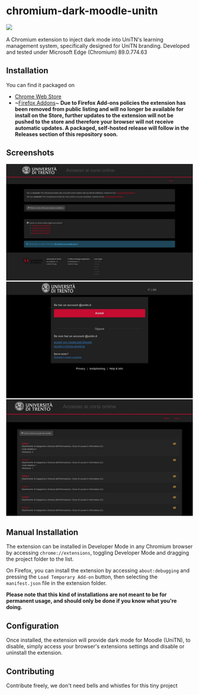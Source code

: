 # chromium-dark-moodle-unitn
[![](https://storage.googleapis.com/chrome-gcs-uploader.appspot.com/image/WlD8wC6g8khYWPJUsQceQkhXSlv1/UV4C4ybeBTsZt43U4xis.png)](https://chrome.google.com/webstore/detail/moodle-dark-mode-for-unit/ipiigfeopdejnpfoaakochnmpjjafjmn)

A Chromium extension to inject dark mode into UniTN's learning management system, specifically designed for UniTN branding. Developed and tested under Microsoft Edge (Chromium) 89.0.774.63

## Installation
You can find it packaged on

* [Chrome Web Store](https://chrome.google.com/webstore/detail/moodle-dark-mode-for-unit/ipiigfeopdejnpfoaakochnmpjjafjmn)
* ~[Firefox Addons](https://addons.mozilla.org/it/firefox/addon/moodle-dark-mode-for-unitn/)~ **Due to Firefox Add-ons policies the extension has been removed from public listing and will no longer be available for install on the Store, further updates to the extension will not be pushed to the store and therefore your browser will not receive automatic updates. A packaged, self-hosted release will follow in the Releases section of this repository soon.**

## Screenshots
![](./screenshots/screenshot-course-choice-guest.jpeg)
![](./screenshots/screenshot-login-prompt.jpeg)
![](./screenshots/screenshot-course-choice.jpeg)

## Manual Installation
The extension can be installed in Developer Mode in any Chromium browser by accessing `chrome://extensions`, toggling Developer Mode and dragging the project folder to the list.

On Firefox, you can install the extension by accessing `about:debugging` and pressing the `Load Temporary Add-on` button, then selecting the `manifest.json` file in the extension folder.

**Please note that this kind of installations are not meant to be for permanent usage, and should only be done if you know what you're doing.**

## Configuration
Once installed, the extension will provide dark mode for Moodle (UniTN), to disable, simply access your browser's extensions settings and disable or uninstall the extension.

## Contributing
Contribute freely, we don't need bells and whistles for this tiny project

